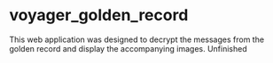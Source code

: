 # voyager_golden_record

This web application was designed to decrypt the messages from the golden record and display the accompanying images. Unfinished
